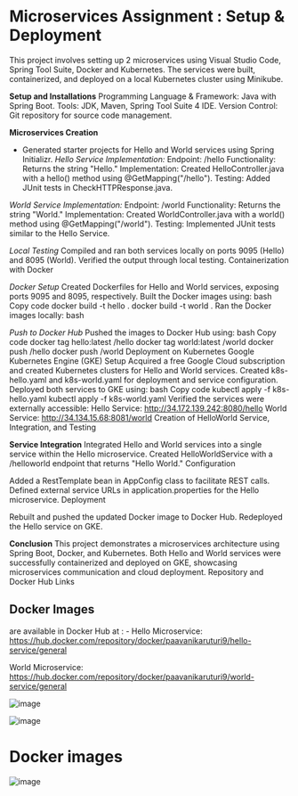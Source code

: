 # Microservices Assignment : Setup & Deployment
This project involves setting up 2 microservices using Visual Studio Code, Spring Tool Suite, Docker and Kubernetes. The services were built, containerized, and deployed on a local Kubernetes cluster using Minikube.

**Setup and Installations**
Programming Language & Framework: Java with Spring Boot.
Tools: JDK, Maven, Spring Tool Suite 4 IDE.
Version Control: Git repository for source code management.

**Microservices Creation**
- Generated starter projects for Hello and World services using Spring Initializr.
_Hello Service Implementation:_
Endpoint: /hello
Functionality: Returns the string "Hello."
Implementation: Created HelloController.java with a hello() method using @GetMapping("/hello").
Testing: Added JUnit tests in CheckHTTPResponse.java.

_World Service Implementation:_
Endpoint: /world
Functionality: Returns the string "World."
Implementation: Created WorldController.java with a world() method using @GetMapping("/world").
Testing: Implemented JUnit tests similar to the Hello Service.

_Local Testing_
Compiled and ran both services locally on ports 9095 (Hello) and 8095 (World).
Verified the output through local testing.
Containerization with Docker

_Docker Setup_
Created Dockerfiles for Hello and World services, exposing ports 9095 and 8095, respectively.
Built the Docker images using:
bash
Copy code
docker build -t hello .
docker build -t world .
Ran the Docker images locally:
bash

_Push to Docker Hub_
Pushed the images to Docker Hub using:
bash
Copy code
docker tag hello:latest <dockerhub-username>/hello
docker tag world:latest <dockerhub-username>/world
docker push <dockerhub-username>/hello
docker push <dockerhub-username>/world
Deployment on Kubernetes
Google Kubernetes Engine (GKE) Setup
Acquired a free Google Cloud subscription and created Kubernetes clusters for Hello and World services.
Created k8s-hello.yaml and k8s-world.yaml for deployment and service configuration.
Deployed both services to GKE using:
bash
Copy code
kubectl apply -f k8s-hello.yaml
kubectl apply -f k8s-world.yaml
Verified the services were externally accessible:
Hello Service: http://34.172.139.242:8080/hello
World Service: http://34.134.15.68:8081/world
Creation of HelloWorld Service, Integration, and Testing

**Service Integration**
Integrated Hello and World services into a single service within the Hello microservice.
Created HelloWorldService with a /helloworld endpoint that returns "Hello World."
Configuration

Added a RestTemplate bean in AppConfig class to facilitate REST calls.
Defined external service URLs in application.properties for the Hello microservice.
Deployment

Rebuilt and pushed the updated Docker image to Docker Hub.
Redeployed the Hello service on GKE.

**Conclusion**
This project demonstrates a microservices architecture using Spring Boot, Docker, and Kubernetes.
Both Hello and World services were successfully containerized and deployed on GKE, showcasing microservices communication and cloud deployment.
Repository and Docker Hub Links

## Docker Images
are available in Docker Hub at : -
Hello Microservice: https://hub.docker.com/repository/docker/paavanikaruturi9/hello-service/general

World Microservice: https://hub.docker.com/repository/docker/paavanikaruturi9/world-service/general

![image](https://github.com/user-attachments/assets/ec7b8734-1245-4534-9c1d-49b01cc5fc20)

![image](https://github.com/user-attachments/assets/6e60564f-e7a9-48cb-91c0-b9bb39eb84ed)


# Docker images
![image](https://github.com/user-attachments/assets/189cf172-680e-466c-90ff-9a804f167d8b)


